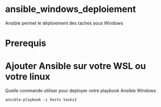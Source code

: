 # ansible_windows_deploiement
Ansible permet le déploiement des taches sous Windows

# Prerequis 
# Ajouter Ansible sur votre WSL ou votre linux

Quelle commande utiliser pour deployer votre playbook Ansible Windows

<code>ansible-playbook -i hosts tasks2</code>
